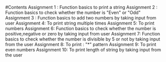 #Contents
Assignment 1 : Function basics to print a string
Assignment 2 : Function basics to check whether the number is "Even" or "Odd"
Assignment 3 : Function basics to add two numbers by taking input from user
Assignment 4:  To print string multiple times
Assignment 5:  To print numbers 
Assignment 6:  Function basics to check whether the number is positive,negative or zero by taking input from user
Assignment 7:  Function basics to check whether the number is divisible by 5 or not by taking input from the user
Assignment 8:  To print : "*" pattern 
Assignment 9:  To print even numbers
Assignment 10: To print length of string by taking input from the user

